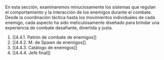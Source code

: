 
En esta sección, examinaremos minuciosamente los sistemas que regulan el comportamiento y la interacción de los enemigos durante el combate. Desde la coordinación táctica hasta los movimientos individuales de cada enemigo, cada aspecto ha sido meticulosamente diseñado para brindar una experiencia de combate desafiante, divertida y justa.

1. [[4.4.1. Patrón de combate de enemigos]]
2. [[4.4.2. M. de Spawn de enemigos]]
3. [[4.4.3. Catálogo de enemigos]]
4. [[4.4.4. Jefe final]]
